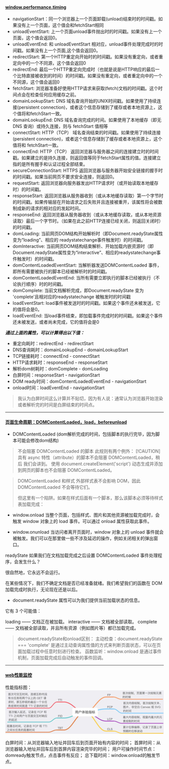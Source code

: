 #### [window.performance.timing](https://developer.mozilla.org/zh-CN/docs/Web/API/PerformanceTiming)
+ navigationStart：同一个浏览器上一个页面卸载(unload)结束时的时间戳。如果没有上一个页面，这个值会和fetchStart相同
+ unloadEventStart: 上一个页面unload事件抛出时的时间戳。如果没有上一个页面，这个值会返回0。
+ unloadEventEnd: 和 unloadEventStart 相对应，unload事件处理完成时的时间戳。如果没有上一个页面,这个值会返回0。
+ redirectStart: 第一个HTTP重定向开始时的时间戳。如果没有重定向，或者重定向中的一个不同源，这个值会返回0
+ redirectEnd: 最后一个HTTP重定向完成时（也就是说是HTTP响应的最后一个比特直接被收到的时间）的时间戳。如果没有重定向，或者重定向中的一个不同源，这个值会返回0
+ fetchStart: 浏览器准备好使用HTTP请求来获取(fetch)文档的时间戳。这个时间点会在检查任何应用缓存之前。
+ domainLookupStart: DNS 域名查询开始的UNIX时间戳。如果使用了持续连接(persistent connection)，或者这个信息存储到了缓存或者本地资源上，这个值将和fetchStart一致。
+ domainLookupEnd: DNS 域名查询完成的时间。如果使用了本地缓存（即无 DNS 查询）或持久连接，则与 fetchStart 值相等
+ connectStart: HTTP（TCP） 域名查询结束的时间戳。如果使用了持续连接(persistent connection)，或者这个信息存储到了缓存或者本地资源上，这个值将和 fetchStart一致。
+ connectEnd: HTTP（TCP） 返回浏览器与服务器之间的连接建立时的时间戳。如果建立的是持久连接，则返回值等同于fetchStart属性的值。连接建立指的是所有握手和认证过程全部结束。
+ secureConnectionStart: HTTPS 返回浏览器与服务器开始安全链接的握手时的时间戳。如果当前网页不要求安全连接，则返回0。
+ requestStart: 返回浏览器向服务器发出HTTP请求时（或开始读取本地缓存时）的时间戳。
+ responseStart: 返回浏览器从服务器收到（或从本地缓存读取）第一个字节时的时间戳。如果传输层在开始请求之后失败并且连接被重开，该属性将会被数制成新的请求的相对应的发起时间。
+ responseEnd: 返回浏览器从服务器收到（或从本地缓存读取，或从本地资源读取）最后一个字节时。（如果在此之前HTTP连接已经关闭，则返回关闭时）的时间戳。
+ domLoading: 当前网页DOM结构开始解析时（即Document.readyState属性变为“loading”、相应的 readystatechange事件触发时）的时间戳。
+ domInteractive: 当前网页DOM结构结束解析、开始加载内嵌资源时（即Document.readyState属性变为“interactive”、相应的readystatechange事件触发时）的时间戳。
+ domContentLoadedEventStart: 当解析器发送DOMContentLoaded 事件，即所有需要被执行的脚本已经被解析时的时间戳。
+ domContentLoadedEventEnd: 当所有需要立即执行的脚本已经被执行（不论执行顺序）时的时间戳。
+ domComplete: 当前文档解析完成，即Document.readyState 变为 'complete'且相对应的readystatechange 被触发时的时间戳
+ loadEventStart: load事件被发送时的时间戳。如果这个事件还未被发送，它的值将会是0。
+ loadEventEnd: 当load事件结束，即加载事件完成时的时间戳。如果这个事件还未被发送，或者尚未完成，它的值将会是0


***通过上面的属性，可以计算得出以下值：***

+ 重定向耗时：redirectEnd - redirectStart
+ DNS查询耗时：domainLookupEnd - domainLookupStart
+ TCP链接耗时：connectEnd - connectStart
+ HTTP请求耗时：responseEnd - responseStart
+ 解析dom树耗时：domComplete - domLoading
+ 白屏时间：responseStart - navigationStart
+ DOM ready时间：domContentLoadedEventEnd - navigationStart
+ onload时间：loadEventEnd - navigationStart
>我认为白屏时间这么计算并不贴切，因为有人说：通常认为浏览器开始渲染<body>或者解析完<head>的时间是白屏结束的时间点。
----------------------
#### [页面生命周期：DOMContentLoaded，load，beforeunload](https://zh.javascript.info/onload-ondomcontentloaded)
+ DOMContentLoaded (dom解析完成的时间，包括脚本的执行完毕，因为脚本可能会修改dom结构)
>不会阻塞 DOMContentLoaded 的脚本
此规则有两个例外：
>[!CAUTION]
>具有 async 特性（attribute）的脚本不会阻塞 DOMContentLoaded，稍后 我们会讲到。
使用 document.createElement('script') 动态生成并添加到网页的脚本也不会阻塞 DOMContentLoaded。

>DOMContentLoaded 和样式
外部样式表不会影响 DOM，因此 DOMContentLoaded 不会等待它们。
>
>但这里有一个陷阱。如果在样式后面有一个脚本，那么该脚本必须等待样式表加载完成：

+ window.onload
当整个页面，包括样式、图片和其他资源被加载完成时，会触发 window 对象上的 load 事件。可以通过 onload 属性获取此事件。

+ window.onunload
当访问者离开页面时，window 对象上的 unload 事件就会被触发。我们可以在那里做一些不涉及延迟的操作，例如关闭相关的弹出窗口。

readyState
如果我们在文档加载完成之后设置 DOMContentLoaded 事件处理程序，会发生什么？

很自然地，它永远不会运行。

在某些情况下，我们不确定文档是否已经准备就绪。我们希望我们的函数在 DOM 加载完成时执行，无论现在还是以后。

+ document.readyState 属性可以为我们提供当前加载状态的信息。

它有 3 个可能值：

loading —— 文档正在被加载。
interactive —— 文档被全部读取。
complete —— 文档被全部读取，并且所有资源（例如图片等）都已加载完成。
>document.readyState和onload区别：
主动检查：document.readyState === 'complete' 是通过主动查询属性值的方式来判断页面状态，可以在页面加载过程中任意时刻进行检查。
函数监听：window.onload 是通过事件机制，页面加载完成后自动触发的事件回调。
---------------------------

#### [web性能监控](http://www.alloyteam.com/2020/01/14184/#prettyPhoto)

性能指标图：![avatar](./xingneng.png)

白屏时间：从浏览器输入地址并回车后到页面开始有内容的时间；
首屏时间：从浏览器输入地址并回车后到首屏内容渲染完毕的时间；
用户可操作时间节点：domready触发节点，点击事件有反应；
总下载时间：window.onload的触发节点。

